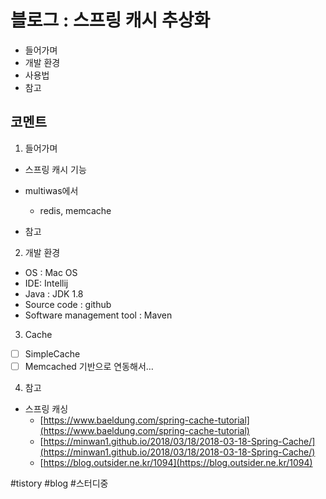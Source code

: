 # 블로그 : 스프링 캐시 추상화
* 들어가며
* 개발 환경
* 사용법
* 참고

**코멘트**
-

1. 들어가며

* 스프링 캐시 기능

* multiwas에서
	* redis, memcache
* 참고

2. 개발 환경

* OS : Mac OS
* IDE: Intellij
* Java : JDK 1.8
* Source code : github
* Software management tool : Maven

3. Cache

- [ ] SimpleCache
- [ ] Memcached 기반으로 연동해서…

4. 참고

* 스프링 캐싱
	* [https://www.baeldung.com/spring-cache-tutorial](https://www.baeldung.com/spring-cache-tutorial)
	* [https://minwan1.github.io/2018/03/18/2018-03-18-Spring-Cache/](https://minwan1.github.io/2018/03/18/2018-03-18-Spring-Cache/)
	* [https://blog.outsider.ne.kr/1094](https://blog.outsider.ne.kr/1094)

#tistory #blog #스터디중